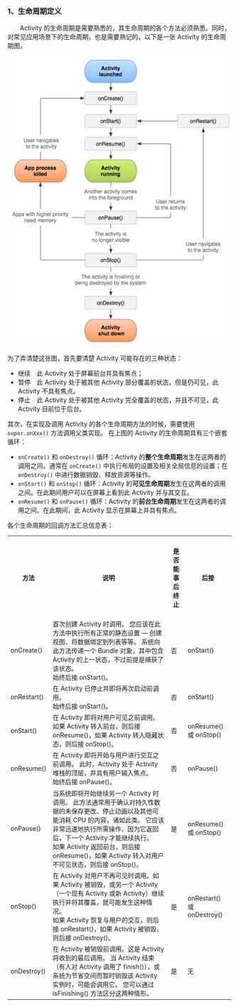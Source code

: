 
### 1、生命周期定义

　　Activity 的生命周期是需要熟悉的，其生命周期的各个方法必须熟悉。同时，对常见应用场景下的生命周期，也是需要熟记的。以下是一张 Activity 的生命周期图。

   ![Activity生命周期图](/pictures/Activity生命周期.png)

   为了弄清楚这张图，首先要清楚 Activity 可能存在的三种状态：

   - 继续　此 Activity 处于屏幕前台并具有焦点；
   - 暂停　此 Activity 处于被其他 Activity 部分覆盖的状态，但是仍可见，此 Activity 不具有焦点。
   - 停止　此 Activity 处于被其他 Activity 完全覆盖的状态，并且不可见，此 Activity 目前位于后台。

   其次，在实现及调用 Activity 的各个生命周期方法的时候，需要使用 `super.onXxx()` 方法调用父类实现。
   在上图的 Activity 的生命周期具有三个嵌套循环：

   - `onCreate()` 和 `onDestroy()` 循环：Activity 的**整个生命周期**发生在这两者的调用之间。通常在 `onCreate()` 中执行布局的设置及相关全局信息的设置；在 `onDestroy()` 中进行数据销毁、释放资源等操作。
   - `onStart()` 和 `onStop()` 循环：Activity 的**可见生命周期**发生在这两者的调用之间。在此期间用户可以在屏幕上看到此 Activity 并与其交互。
   - `onResume()` 和 `onPause()` 循环：Activity 的**前台生命周期**发生在这两者的调用之间。在此期间，此 Activity 显示在屏幕上并具有焦点。

   各个生命周期的回调方法汇总信息表：

   <table>
       <tr>
         <th colspan="1"><h4>方法</h4></th>
         <th colspan="1"><h4>说明</h4></th>
         <th colspan="1"><h4>是否能事后终止</h4></th>
         <th colspan="1"><h4>后接</h4></th>
       </tr>
       <tr>
             <td>onCreate()</td>
             <td>首次创建 Activity 时调用。 您应该在此方法中执行所有正常的静态设置 — 创建视图、将数据绑定到列表等等。 系统向此方法传递一个 Bundle 对象，其中包含 Activity 的上一状态，不过前提是捕获了该状态。<br/>始终后接 onStart()。</td>
             <td>否</td>
             <td>onStart()</td>
       </tr>
       <tr>
             <td>onRestart()</td>
             <td>在 Activity 已停止并即将再次启动前调用。<br/>始终后接 onStart()。</td>
             <td>否</td>
             <td>onStart()</td>
       </tr>
       <tr>
             <td>onStart()</td>
             <td>在 Activity 即将对用户可见之前调用。<br/>如果 Activity 转入前台，则后接 onResume()，如果 Activity 转入隐藏状态，则后接 onStop()。</td>
             <td>否</td>
             <td>onResume() 或 onStop()</td>
       </tr>
       <tr>
             <td>onResume()</td>
             <td>在 Activity 即将开始与用户进行交互之前调用。 此时，Activity 处于 Activity 堆栈的顶层，并具有用户输入焦点。<br/>始终后接 onPause()。</td>
             <td>否</td>
             <td>onPause()</td>
       </tr>
       <tr>
             <td>onPause()</td>
             <td>当系统即将开始继续另一个 Activity 时调用。 此方法通常用于确认对持久性数据的未保存更改、停止动画以及其他可能消耗 CPU 的内容，诸如此类。 它应该非常迅速地执行所需操作，因为它返回后，下一个 Activity 才能继续执行。<br/>如果 Activity 返回前台，则后接 onResume()，如果 Activity 转入对用户不可见状态，则后接 onStop()。</td>
             <td>是</td>
             <td>onResume() 或 onStop()</td>
       </tr>
       <tr>
             <td>onStop()</td>
             <td>在 Activity 对用户不再可见时调用。如果 Activity 被销毁，或另一个 Activity（一个现有 Activity 或新 Activity）继续执行并将其覆盖，就可能发生这种情况。<br/>如果 Activity 恢复与用户的交互，则后接 onRestart()，如果 Activity 被销毁，则后接 onDestroy()。</td>
             <td>是</td>
             <td>onRestart() 或 onDestroy()</td>
       </tr>
       <tr>
             <td>onDestroy()</td>
             <td>在 Activity 被销毁前调用。这是 Activity 将收到的最后调用。 当 Activity 结束（有人对 Activity 调用了 finish()），或系统为节省空间而暂时销毁该 Activity 实例时，可能会调用它。 您可以通过 isFinishing() 方法区分这两种情形。</td>
             <td>是</td>
             <td>无</td>
       </tr>
   </table>